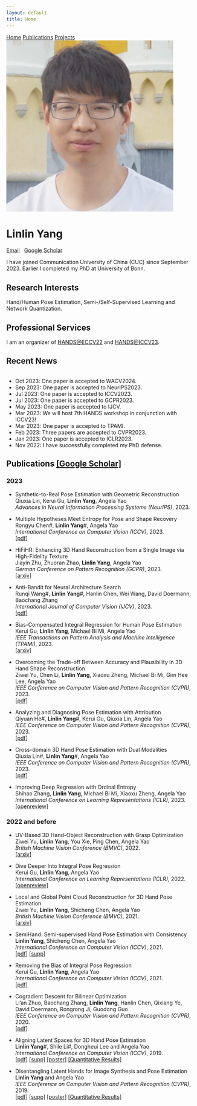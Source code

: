 ```yaml
---
layout: default
title: Home
---
```


<nav class="navbar navbar-dark navbar-expand-lg fixed-top">
    <div id="layout-menu">
        <a href="http://www.mu4yang.com">Home</a>
        <a href="#pub">Publications</a>
        <a href="#pub">Projects</a>
    </div>
</nav>

<img src="linlin.png" class="avatar" alt="Avatar" />

# Linlin Yang
<html>
<head>
<title>Font Awesome Icons</title>
<meta name="viewport" content="width=device-width, initial-scale=1">
<link rel="stylesheet" href="https://cdnjs.cloudflare.com/ajax/libs/font-awesome/4.7.0/css/font-awesome.min.css">
</head>
<body>
<a href="mailto:mu4yang@gmail.com"><i class="fa fa-fw fa-envelope" aria-hidden="true"></i> Email</a> &nbsp; 
<a href="https://scholar.google.com.hk/citations?user=gI55gF0AAAAJ&hl=en-US"><i class="fa fa-fw fa-graduation-cap"></i> Google Scholar</a>
</body>
</html> 

<br>

I have joined Communication University of China (CUC) since September 2023. Earlier I completed my PhD at University of Bonn.<br>


##  Research Interests
Hand/Human Pose Estimation, Semi-/Self-Supervised Learning and Network Quantization.


## Professional Services 
I am an organizer of [HANDS@ECCV22](https://sites.google.com/view/hands2022/home) and [HANDS@ICCV23](https://sites.google.com/view/hands2023/).


<span id="news"></span>
## Recent News

<div style="height: 200px; overflow: auto;">
<ul>
<li> Oct 2023: One paper is accepted to WACV2024. </li>
<li> Sep 2023: One paper is accepted to NeurIPS2023. </li>
<li> Jul 2023: One paper is accepted to ICCV2023. </li>
<li> Jul 2023: One paper is accepted to GCPR2023. </li>
<li> May 2023: One paper is accepted to IJCV. </li>
<li> Mar 2023: We will host 7th HANDS workshop in conjunction with ICCV23! </li>
<li> Mar 2023: One paper is accepted to TPAMI. </li>
<li> Feb 2023: Three papers are accepted to CVPR2023. </li>
<li> Jan 2023: One paper is accepted to ICLR2023. </li>
<li> Nov 2022: I have successfully completed my PhD defense. </li>
</ul>
</div>

<span id="pub"></span>
## Publications [[Google Scholar]](https://scholar.google.com.hk/citations?user=gI55gF0AAAAJ&hl=en-US) 

### 2023
- Synthetic-to-Real Pose Estimation with Geometric Reconstruction<br>
Qiuxia Lin, Kerui Gu, **Linlin Yang**, Angela Yao<br>
*Advances in Neural Information Processing Systems  (NeurIPS)*, 2023.<br>


- Multiple Hypotheses Meet Entropy for Pose and Shape Recovery<br>
Rongyu Chen\#, **Linlin Yang**\#, Angela Yao<br>
*International Conference on Computer Vision (ICCV)*, 2023.<br>
[[pdf]](https://openaccess.thecvf.com/content/ICCV2023/papers/Chen_MHEntropy_Entropy_Meets_Multiple_Hypotheses_for_Pose_and_Shape_Recovery_ICCV_2023_paper.pdf) 


- HiFiHR: Enhancing 3D Hand Reconstruction from a Single Image via High-Fidelity Texture<br>
Jiayin Zhu, Zhuoran Zhao, **Linlin Yang**, Angela Yao<br>
*German Conference on Pattern Recognition (GCPR)*, 2023.<br>
[[arxiv]](https://www.dagm-gcpr.de/fileadmin/dagm-gcpr/pictures/2023_Heidelberg/Paper_MainTrack/007.pdf)


- Anti-Bandit for Neural Architecture Search<br>
Runqi Wang\#, **Linlin Yang**\#, Hanlin Chen, Wei Wang, David Doermann, Baochang Zhang<br>
*International Journal of Computer Vision (IJCV)*, 2023.<br>
[[pdf]](https://link.springer.com/article/10.1007/s11263-023-01826-6)  


- Bias-Compensated Integral Regression for Human Pose Estimation<br>
Kerui Gu, **Linlin Yang**, Michael Bi Mi, Angela Yao<br>
*IEEE Transactions on Pattern Analysis and Machine Intelligence (TPAMI)*, 2023.<br>
[[arxiv]](https://arxiv.org/abs/2301.10431)  


- Overcoming the Trade-off Between Accuracy and Plausibility in 3D Hand Shape Reconstruction<br>
Ziwei Yu, Chen Li, **Linlin Yang**, Xiaoxu Zheng, Michael Bi Mi, Gim Hee Lee, Angela Yao<br>
*IEEE Conference on Computer Vision and Pattern Recognition (CVPR)*, 2023.<br>
[[pdf]](https://www.mu4yang.com/files/papers/overcoming.pdf) 


- Analyzing and Diagnosing Pose Estimation with Attribution<br>
Qiyuan He\#, **Linlin Yang**\#, Kerui Gu, Qiuxia Lin, Angela Yao<br>
*IEEE Conference on Computer Vision and Pattern Recognition (CVPR)*, 2023.<br>
[[pdf]](https://www.mu4yang.com/files/papers/analyzing.pdf) 


- Cross-domain 3D Hand Pose Estimation with Dual Modalities<br>
Qiuxia Lin\#, **Linlin Yang**\#, Angela Yao<br>
*IEEE Conference on Computer Vision and Pattern Recognition (CVPR)*, 2023.<br>
[[pdf]](https://www.mu4yang.com/files/papers/cross_domain.pdf) 


- Improving Deep Regression with Ordinal Entropy<br>
Shihao Zhang, **Linlin Yang**, Michael Bi Mi, Xiaoxu Zheng, Angela Yao<br>
*International Conference on Learning Representations (ICLR)*, 2023.<br>
[[openreview]](https://openreview.net/forum?id=raU07GpP0P)  

### 2022 and before

- UV-Based 3D Hand-Object Reconstruction with Grasp Optimization<br>
Ziwei Yu, **Linlin Yang**, You Xie, Ping Chen, Angela Yao<br>
*British Machine Vision Conference (BMVC)*, 2022.<br>
[[arxiv]](https://arxiv.org/abs/2211.13429)  

- Dive Deeper Into Integral Pose Regression<br>
Kerui Gu, **Linlin Yang**, Angela Yao<br>
*International Conference on Learning Representations (ICLR)*, 2022.<br>
[[openreview]](https://openreview.net/forum?id=vHVcB-ak3Si)  


- Local and Global Point Cloud Reconstruction for 3D Hand Pose Estimation<br>
Ziwei Yu, **Linlin Yang**, Shicheng Chen, Angela Yao<br> 
*British Machine Vision Conference (BMVC)*, 2021.<br>
[[arxiv]](https://arxiv.org/abs/2112.06389)  

- SemiHand: Semi-supervised Hand Pose Estimation with Consistency<br> 
**Linlin Yang**, Shicheng Chen, Angela Yao<br> 
*International Conference on Computer Vision (ICCV)*, 2021.<br>
[[pdf]](https://www.mu4yang.com/files/project/semihand/semihand.pdf)  [[supp]](https://www.mu4yang.com/files/project/semihand/semihand-supp.pdf)

- Removing the Bias of Integral Pose Regression<br> 
Kerui Gu, **Linlin Yang**, Angela Yao<br>
*International Conference on Computer Vision (ICCV)*, 2021.<br>
[[pdf]](https://openaccess.thecvf.com/content/ICCV2021/papers/Gu_Removing_the_Bias_of_Integral_Pose_Regression_ICCV_2021_paper.pdf)  

- Cogradient Descent for Bilinear Optimization<br>
Li’an Zhuo, Baochang Zhang, **Linlin Yang**, Hanlin Chen, Qixiang Ye, David Doermann, Rongrong Ji, Guodong Guo<br>
*IEEE Conference on Computer Vision and Pattern Recognition (CVPR)*, 2020.<br>
[[pdf]](http://openaccess.thecvf.com/content_CVPR_2020/papers/Zhuo_Cogradient_Descent_for_Bilinear_Optimization_CVPR_2020_paper.pdf)  

- Aligning Latent Spaces for 3D Hand Pose Estimation<br> 
**Linlin Yang**\#, Shile Li\#, Dongheui Lee and Angela Yao<br> 
*International Conference on Computer Vision (ICCV)*, 2019.<br>
[[pdf]](http://openaccess.thecvf.com/content_ICCV_2019/papers/Yang_Aligning_Latent_Spaces_for_3D_Hand_Pose_Estimation_ICCV_2019_paper.pdf)  [[supp]](http://openaccess.thecvf.com/content_ICCV_2019/supplemental/Yang_Aligning_Latent_Spaces_ICCV_2019_supplemental.pdf)  [[poster]](https://www.mu4yang.com/files/posters/iccv19_poster_aligning.pdf) [[Quantitative Results]](https://www.mu4yang.com/files/data/AUC_Aligning.txt) 


- Disentangling Latent Hands for Image Synthesis and Pose Estimation<br>
**Linlin Yang** and Angela Yao<br>
*IEEE Conference on Computer Vision and Pattern Recognition (CVPR)*, 2019.<br>
[[pdf]](http://openaccess.thecvf.com/content_CVPR_2019/papers/Yang_Disentangling_Latent_Hands_for_Image_Synthesis_and_Pose_Estimation_CVPR_2019_paper.pdf)  [[supp]](http://openaccess.thecvf.com/content_CVPR_2019/supplemental/Yang_Disentangling_Latent_Hands_CVPR_2019_supplemental.pdf) [[poster]](https://www.mu4yang.com/files/posters/cvpr19_poster_dVAE.pdf) [[Quantitative Results]](https://www.mu4yang.com/files/data/AUC_Disentangling.txt)


